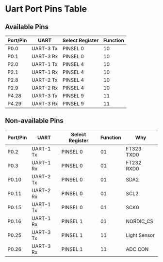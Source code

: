 # Uart Port Pins Table

## Available Pins
Port/Pin | UART | Select Register | Function 
---|---|---|---
P0.0 | UART-3 Tx | PINSEL 0 | 10
P0.1 | UART-3 Rx | PINSEL 0 | 10
P2.0 | UART-1 Tx | PINSEL 4 | 10
P2.1 | UART-1 Rx | PINSEL 4 | 10
P2.8 | UART-2 Tx | PINSEL 4 | 10
P2.9 | UART-2 Rx | PINSEL 4 | 10
P4.28 | UART-3 Tx | PINSEL 9 | 11
P4.29 | UART-3 Rx | PINSEL 9 | 11

## Non-available Pins
Port/Pin | UART | Select Register | Function | Why
---|---|---|---|---
P0.2 | UART-1 Tx | PINSEL 0 | 01 | FT323 TXD0
P0.3 | UART-1 Rx | PINSEL 0 | 01 | FT232 RXD0
P0.10 | UART-2 Tx | PINSEL 0 | 01 | SDA2
P0.11 | UART-2 Rx | PINSEL 0 | 01 | SCL2
P0.15 | UART-1 Tx | PINSEL 0 | 01 | SCK0
P0.16 | UART-1 Rx | PINSEL 1 | 01 | NORDIC_CS
P0.25 | UART-3 Tx | PINSEL 1 | 11 | Light Sensor
P0.26 | UART-3 Rx | PINSEL 1 | 11 | ADC CON

